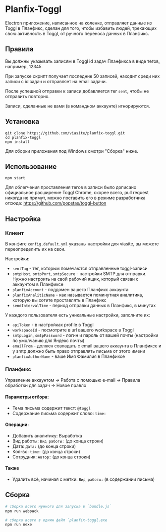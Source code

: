 # Planfix-Toggl
Electron приложение, написанное на коленке, отправляет данные из Toggl в Планфикс, сделан для того, чтобы избавить людей, трекающих свою активность в Toggl, от ручного переноса данных в Планфикс.



## Правила
Вы должны указывать записям в Toggl id задач Планфикса в виде тегов, например, 12345.

При запуске скрипт получает последние 50 записей, находит среди них записи с id задач и отправляет на email задачи.

После успешной отправки к записи добавляется тег `sent`, чтобы не отправить повторно.

Записи, сделанные не вами (в командном аккаунте) игнорируются.



## Установка

```
git clone https://github.com/viasite/planfix-toggl.git
cd planfix-toggl
npm install
```

Для сборки приложения под Windows смотри "Сборка" ниже.



## Использование

```
npm start
```

Для облегчения проставления тегов в записи было дописано официальное расширение Toggl Chrome,
скорее всего, pull request никогда не примут, можно поставить его в режиме разработчика отсюда:
https://github.com/popstas/toggl-button



## Настройка

### Клиент
В конфиге `config.default.yml` указаны настройки для viasite, вы можете переопределить их на свои.

Настройки:
- `sentTag` - тег, которым помечаются отправленные toggl-записи
- `smtpHost`, `smtpPort`, `smtpSecure` - настройки SMTP для отправки. Нужно настроить на свой рабочий ящик, который связан с аккаунтом в Планфиксе
- `planfixAccount` - поддомен вашего Планфикс аккаунта
- `planfixAnaliticName` - как называется поминутная аналитика, которую вы хотите проставлять в Планфикс
- `sendIntervalTime` - период отправки данных в Планфикс, в минутах

У каждого пользователя есть уникальные настройки, заполните их:

- `apiToken` - в настройках profile в Toggl
- `workspaceId` - посмотрите в url вашего workspace в Toggl
- `smtpLogin`, `smtpPassword` - логин и пароль от вашей почты (настройки по умолчанию для Яндекс почты)
- `emailFrom` - должен совпадать с email вашего аккаунта в Планфиксе и у smtp должно быть право отправлять письма от этого имени
- `planfixAuthorName` - ваше Имя Фамилия в Планфиксе



### Планфикс
Управление аккаунтом -> Работа с помощью e-mail -> Правила обработки для задач -> Новое правло

#### Параметры отбора:
- Тема письма содержит текст: `@toggl`
- Содержание письма содержит слово: `time:`
#### Операции:
- Добавить аналитику: Выработка
- Вид работы: `Вид работы:` (до конца строки)
- Дата: `Дата:` (до конца строки)
- Кол-во: `time:` (до конца строки)
- Сотрудник: `Автор:` (до конца строки)
#### Также
- Удалить всё, начиная с метки: `Вид работы:` (в содержании письма)



## Сборка

``` bash
# сборка всего нужного для запуска в `bundle.js`
npm run webpack

# сборка всего в одиин файл `planfix-toggl.exe
npm run nexe
```
